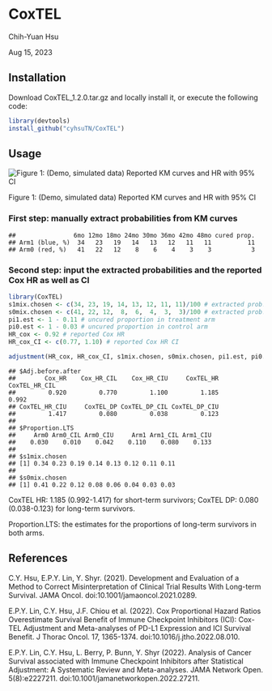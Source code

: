 CoxTEL
================
Chih-Yuan Hsu

Aug 15, 2023

## Installation
Download CoxTEL_1.2.0.tar.gz and locally install it, or execute the following code:
``` r
library(devtools)
install_github("cyhsuTN/CoxTEL")
```

## Usage
![Figure 1: (Demo, simulated data) Reported KM curves and HR with 95% CI](https://github.com/cyhsuTN/CoxTEL/blob/master/Demo_Fig.png)

Figure 1: (Demo, simulated data) Reported KM curves and HR with 95% CI

### First step: manually extract probabilities from KM curves

    ##                6mo 12mo 18mo 24mo 30mo 36mo 42mo 48mo cured prop.
    ## Arm1 (blue, %)  34   23   19   14   13   12   11   11          11
    ## Arm0 (red, %)   41   22   12    8    6    4    3    3           3

### Second step: input the extracted probabilities and the reported Cox HR as well as CI

``` r
library(CoxTEL)
s1mix.chosen <- c(34, 23, 19, 14, 13, 12, 11, 11)/100 # extracted prob. in treatment arm
s0mix.chosen <- c(41, 22, 12,  8,  6,  4,  3,  3)/100 # extracted prob. in control arm
pi1.est <- 1 - 0.11 # uncured proportion in treatment arm
pi0.est <- 1 - 0.03 # uncured proportion in control arm
HR_cox <- 0.92 # reported Cox HR
HR_cox_CI <- c(0.77, 1.10) # reported Cox HR CI

adjustment(HR_cox, HR_cox_CI, s1mix.chosen, s0mix.chosen, pi1.est, pi0.est)
```

    ## $Adj.before.after
    ##        Cox_HR    Cox_HR_CIL    Cox_HR_CIU     CoxTEL_HR CoxTEL_HR_CIL 
    ##         0.920         0.770         1.100         1.185         0.992 
    ## CoxTEL_HR_CIU     CoxTEL_DP CoxTEL_DP_CIL CoxTEL_DP_CIU 
    ##         1.417         0.080         0.038         0.123 
    ## 
    ## $Proportion.LTS
    ##     Arm0 Arm0_CIL Arm0_CIU     Arm1 Arm1_CIL Arm1_CIU 
    ##    0.030    0.010    0.042    0.110    0.080    0.133 
    ## 
    ## $s1mix.chosen
    ## [1] 0.34 0.23 0.19 0.14 0.13 0.12 0.11 0.11
    ## 
    ## $s0mix.chosen
    ## [1] 0.41 0.22 0.12 0.08 0.06 0.04 0.03 0.03

CoxTEL HR: 1.185 (0.992-1.417) for short-term survivors; CoxTEL DP: 0.080 (0.038-0.123) for long-term survivors.

Proportion.LTS: the estimates for the proportions of long-term survivors in both arms.

## References
C.Y. Hsu, E.P.Y. Lin, Y. Shyr. (2021). Development and Evaluation of a Method to Correct Misinterpretation of Clinical Trial Results With Long-term Survival. JAMA Oncol. doi:10.1001/jamaoncol.2021.0289.

E.P.Y. Lin, C.Y. Hsu, J.F. Chiou et al. (2022). Cox Proportional Hazard Ratios Overestimate Survival Benefit of Immune Checkpoint Inhibitors (ICI): Cox-TEL Adjustment and Meta-analyses of PD-L1 Expression and ICI Survival Benefit. J Thorac Oncol. 17, 1365-1374. doi:10.1016/j.jtho.2022.08.010.

E.P.Y. Lin, C.Y. Hsu, L. Berry, P. Bunn, Y. Shyr (2022). Analysis of Cancer Survival associated with Immune Checkpoint Inhibitors after Statistical Adjustment: A Systematic Review and Meta-analyses. JAMA Network Open. 5(8):e2227211. doi:10.1001/jamanetworkopen.2022.27211.

